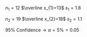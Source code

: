 $n_{1}=12$
$\overline x_{1}=13$
$s_{1}=1.8$

$n_{2}=19$
$\overline x_{2}=18$
$s_{2}=1.1$

$95\% \mathrm{~Confidence}\to \alpha=5\%=0.05$